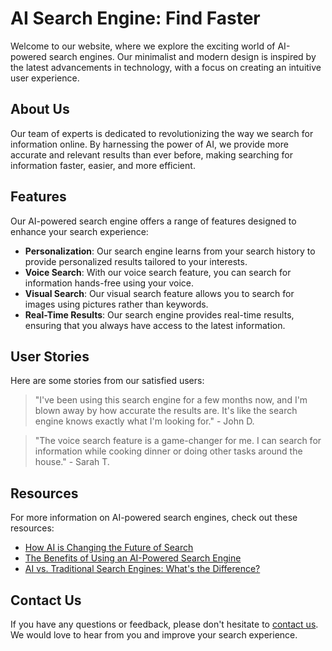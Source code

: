 <!--font:Montserrat-->

# AI Search Engine: Find Faster

Welcome to our website, where we explore the exciting world of AI-powered search engines. Our minimalist and modern design is inspired by the latest advancements in technology, with a focus on creating an intuitive user experience.

## About Us

Our team of experts is dedicated to revolutionizing the way we search for information online. By harnessing the power of AI, we provide more accurate and relevant results than ever before, making searching for information faster, easier, and more efficient.

## Features

Our AI-powered search engine offers a range of features designed to enhance your search experience:

- **Personalization**: Our search engine learns from your search history to provide personalized results tailored to your interests.
- **Voice Search**: With our voice search feature, you can search for information hands-free using your voice.
- **Visual Search**: Our visual search feature allows you to search for images using pictures rather than keywords.
- **Real-Time Results**: Our search engine provides real-time results, ensuring that you always have access to the latest information.

## User Stories

Here are some stories from our satisfied users:

> "I've been using this search engine for a few months now, and I'm blown away by how accurate the results are. It's like the search engine knows exactly what I'm looking for." - John D.

> "The voice search feature is a game-changer for me. I can search for information while cooking dinner or doing other tasks around the house." - Sarah T.

## Resources

For more information on AI-powered search engines, check out these resources:

- [How AI is Changing the Future of Search](#)
- [The Benefits of Using an AI-Powered Search Engine](#)
- [AI vs. Traditional Search Engines: What's the Difference?](#)

## Contact Us

If you have any questions or feedback, please don't hesitate to [contact us](#). We would love to hear from you and improve your search experience.

<!--

Write me content for website with wallpaper which alt text is:

"A wallpaper featuring an abstract illustration of an AI-powered search engine, with a minimalist and modern design, set against a gradient background."

The name/title of the page should not be 1:1 copy of the alt text but rather a real content of the website which is using this wallpaper.

- Use markdown format 
- Start with heading
- Heading should be short and concise
- The content should look like a real website 
- The website should not be about the wallpaper, wallpaper is just a related background
- Heading should be contain work "wallpaper" or "background"
- Include real sections like references, contact, user stories, etc. use things relevant to the page purpose.
- Feel free to use structure like headings, bullets, numbering, blockquotes, paragraphs, horizontal lines, etc.
- You can use formatting like bold or _italic_
- You can include UTF-8 emojis
- Links should be only #hash anchors (and you can refer to the document itself)
- Do not include images


---


# AI-Powered Search Engine: Revolutionizing the Way We Search

Welcome to our website, where we explore the exciting world of AI-powered search engines. Our minimalist and modern design is inspired by the latest advancements in technology, with a focus on creating an intuitive user experience. 

## About Us

Our team of experts is dedicated to revolutionizing the way we search for information online. By harnessing the power of AI, we are able to provide more accurate and relevant results than ever before. Our goal is to make searching for information faster, easier, and more efficient.

## Features

Our AI-powered search engine offers a range of features designed to enhance your search experience. These include:

- **Personalization**: Our search engine learns from your search history to provide personalized results tailored to your interests.
- **Voice Search**: With our voice search feature, you can search for information hands-free using your voice.
- **Visual Search**: Our visual search feature allows you to search for images using pictures rather than keywords.
- **Real-Time Results**: Our search engine provides real-time results, ensuring that you always have access to the latest information.

## User Stories

Don't just take our word for it - here are some stories from our satisfied users:

> "I've been using this search engine for a few months now, and I'm blown away by how accurate the results are. It's like the search engine knows exactly what I'm looking for." - John D.

> "The voice search feature is a game-changer for me. I can search for information while cooking dinner or doing other tasks around the house." - Sarah T.

## References

For more information on AI-powered search engines, check out these resources:

- [How AI is Changing the Future of Search](#)
- [The Benefits of Using an AI-Powered Search Engine](#)
- [AI vs. Traditional Search Engines: What's the Difference?](#)

## Contact Us

If you have any questions or feedback, we would love to hear from you. Please don't hesitate to [contact us](#) and let us know how we can improve your search experience.


---


Heading is too long, rewrite whole content.


---


# Discover the Power of AI-Powered Search Engines

Welcome to our website, where we explore the exciting world of AI-powered search engines. Our minimalist and modern design is inspired by the latest advancements in technology, with a focus on creating an intuitive user experience. 

## About Us

Our team of experts is dedicated to revolutionizing the way we search for information online. By harnessing the power of AI, we are able to provide more accurate and relevant results than ever before. Our goal is to make searching for information faster, easier, and more efficient.

## Features

Our AI-powered search engine offers a range of features designed to enhance your search experience. These include:

- **Personalization**: Our search engine learns from your search history to provide personalized results tailored to your interests.
- **Voice Search**: With our voice search feature, you can search for information hands-free using your voice.
- **Visual Search**: Our visual search feature allows you to search for images using pictures rather than keywords.
- **Real-Time Results**: Our search engine provides real-time results, ensuring that you always have access to the latest information.

## User Stories

Don't just take our word for it - here are some stories from our satisfied users:

> "I've been using this search engine for a few months now, and I'm blown away by how accurate the results are. It's like the search engine knows exactly what I'm looking for." - John D.

> "The voice search feature is a game-changer for me. I can search for information while cooking dinner or doing other tasks around the house." - Sarah T.

## Resources

For more information on AI-powered search engines, check out these resources:

- [How AI is Changing the Future of Search](#)
- [The Benefits of Using an AI-Powered Search Engine](#)
- [AI vs. Traditional Search Engines: What's the Difference?](#)

## Contact Us

If you have any questions or feedback, we would love to hear from you. Please don't hesitate to [contact us](#) and let us know how we can improve your search experience.


---


Heading is too long, rewrite whole content.


---


# AI-Powered Search Engine: Enhance Your Search Experience

Welcome to our website, where we explore the exciting world of AI-powered search engines. Our minimalist and modern design is inspired by the latest advancements in technology, with a focus on creating an intuitive user experience.

## About Us

Our team of experts is dedicated to revolutionizing the way we search for information online. By harnessing the power of AI, we provide more accurate and relevant results than ever before, making searching for information faster, easier, and more efficient.

## Features

Our AI-powered search engine offers a range of features designed to enhance your search experience:

- **Personalization**: Our search engine learns from your search history to provide personalized results tailored to your interests.
- **Voice Search**: With our voice search feature, you can search for information hands-free using your voice.
- **Visual Search**: Our visual search feature allows you to search for images using pictures rather than keywords.
- **Real-Time Results**: Our search engine provides real-time results, ensuring that you always have access to the latest information.

## User Stories

Here are some stories from our satisfied users:

> "I've been using this search engine for a few months now, and I'm blown away by how accurate the results are. It's like the search engine knows exactly what I'm looking for." - John D.

> "The voice search feature is a game-changer for me. I can search for information while cooking dinner or doing other tasks around the house." - Sarah T.

## Resources

For more information on AI-powered search engines, check out these resources:

- [How AI is Changing the Future of Search](#)
- [The Benefits of Using an AI-Powered Search Engine](#)
- [AI vs. Traditional Search Engines: What's the Difference?](#)

## Contact Us

If you have any questions or feedback, please don't hesitate to [contact us](#). We would love to hear from you and improve your search experience.


---


Heading is too long, rewrite whole content.


---


# AI-Powered Search Engine: Find What You Need Faster

Welcome to our website, where we explore the exciting world of AI-powered search engines. Our minimalist and modern design is inspired by the latest advancements in technology, with a focus on creating an intuitive user experience.

## About Us

Our team of experts is dedicated to revolutionizing the way we search for information online. By harnessing the power of AI, we provide more accurate and relevant results than ever before, making searching for information faster, easier, and more efficient.

## Features

Our AI-powered search engine offers a range of features designed to enhance your search experience:

- **Personalization**: Our search engine learns from your search history to provide personalized results tailored to your interests.
- **Voice Search**: With our voice search feature, you can search for information hands-free using your voice.
- **Visual Search**: Our visual search feature allows you to search for images using pictures rather than keywords.
- **Real-Time Results**: Our search engine provides real-time results, ensuring that you always have access to the latest information.

## User Stories

Here are some stories from our satisfied users:

> "I've been using this search engine for a few months now, and I'm blown away by how accurate the results are. It's like the search engine knows exactly what I'm looking for." - John D.

> "The voice search feature is a game-changer for me. I can search for information while cooking dinner or doing other tasks around the house." - Sarah T.

## Resources

For more information on AI-powered search engines, check out these resources:

- [How AI is Changing the Future of Search](#)
- [The Benefits of Using an AI-Powered Search Engine](#)
- [AI vs. Traditional Search Engines: What's the Difference?](#)

## Contact Us

If you have any questions or feedback, please don't hesitate to [contact us](#). We would love to hear from you and improve your search experience.


---


Write me a Google font which is best fitting for the website.

Pick from the list:
- Open Sans
- Orbitron
- Barlow Condensed
- Playfair Display
- Great Vibes
- Raleway
- Montserrat
- Inter
- Alegreya
- Roboto
- Lato
- Lobster
- Dancing Script
- Poppins
- IBM Plex Sans
- Exo 2
- Futura


Write just the font name nothing else.


---


Montserrat

-->
